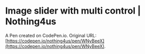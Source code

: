 # Image slider with multi control | Nothing4us

A Pen created on CodePen.io. Original URL: [https://codepen.io/nothing4us/pen/WNyBeeX](https://codepen.io/nothing4us/pen/WNyBeeX).

